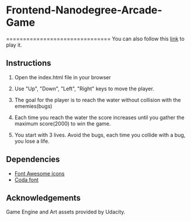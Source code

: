 # Frontend-Nanodegree-Arcade-Game
===============================
You can also follow this [link](https://saturn123.github.io/frontend-nanodegree-arcade-game/) to play it.


## Instructions

1) Open the index.html file in your browser

2) Use "Up", "Down", "Left", "Right" keys to move the player.

3) The goal for the player is to reach the water without collision with the ememies(bugs)

4) Each time you reach the water the score increases until you gather the maximum score(2000)
to win the game.

5) You start with 3 lives. Avoid the bugs, each time you collide with a bug, you lose a life.

## Dependencies

- [Font Awesome icons](https://maxcdn.bootstrapcdn.com/font-awesome/4.6.1/css/font-awesome.min.css)
- [Coda font](https://fonts.googleapis.com/css?family=Coda)

## Acknowledgements
Game Engine and Art assets provided by Udacity.

